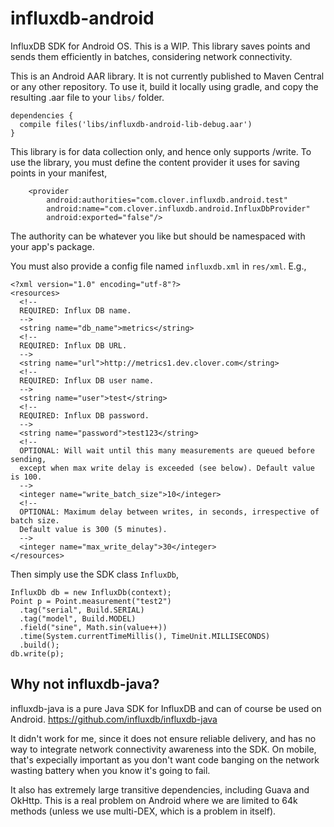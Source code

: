 # influxdb-android
InfluxDB SDK for Android OS. This is a WIP. This library saves points and sends them efficiently in batches, considering network connectivity.

This is an Android AAR library. It is not currently published to Maven Central or any other repository. To use it, build it locally using gradle, and copy the resulting .aar file to your `libs/` folder. 

```
dependencies {
  compile files('libs/influxdb-android-lib-debug.aar')
}
```

This library is for data collection only, and hence only supports /write. To use the library, you must define the content provider it uses for saving points in your manifest,

```
    <provider
        android:authorities="com.clover.influxdb.android.test"
        android:name="com.clover.influxdb.android.InfluxDbProvider"
        android:exported="false"/>
```

The authority can be whatever you like but should be namespaced with your app's package. 

You must also provide a config file named `influxdb.xml` in `res/xml`. E.g.,

```
<?xml version="1.0" encoding="utf-8"?>
<resources>
  <!--
  REQUIRED: Influx DB name.
  -->
  <string name="db_name">metrics</string>
  <!--
  REQUIRED: Influx DB URL.
  -->
  <string name="url">http://metrics1.dev.clover.com</string>
  <!--
  REQUIRED: Influx DB user name.
  -->
  <string name="user">test</string>
  <!--
  REQUIRED: Influx DB password.
  -->
  <string name="password">test123</string>
  <!--
  OPTIONAL: Will wait until this many measurements are queued before sending,
  except when max write delay is exceeded (see below). Default value is 100.
  -->
  <integer name="write_batch_size">10</integer>
  <!--
  OPTIONAL: Maximum delay between writes, in seconds, irrespective of batch size.
  Default value is 300 (5 minutes).
  -->
  <integer name="max_write_delay">30</integer>
</resources>
```

Then simply use the SDK class `InfluxDb`,

```
InfluxDb db = new InfluxDb(context);
Point p = Point.measurement("test2")
  .tag("serial", Build.SERIAL)
  .tag("model", Build.MODEL)
  .field("sine", Math.sin(value++))
  .time(System.currentTimeMillis(), TimeUnit.MILLISECONDS)
  .build();
db.write(p);
```

## Why not influxdb-java?

influxdb-java is a pure Java SDK for InfluxDB and can of course be used on Android.
https://github.com/influxdb/influxdb-java

It didn't work for me, since it does not ensure reliable delivery, and has no way to integrate network connectivity awareness into the SDK. On mobile, that's expecially important as you don't want code banging on the network wasting battery when you know it's going to fail.

It also has extremely large transitive dependencies, including Guava and OkHttp. This is a real problem on Android where we are limited to 64k methods (unless we use multi-DEX, which is a problem in itself). 
